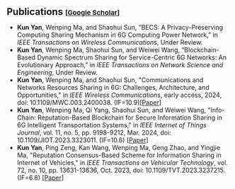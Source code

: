 <h1 id="publications"></h1>

<h2 style="margin: 60px 0px 10px;">Publications <temp style="font-size:15px;">[</temp><a href="https://scholar.google.com/citations?user=NyUwUmIAAAAJ" target="_blank" style="font-size:15px;">Google Scholar</a><temp style="font-size:15px;">]</temp></h2>

* **Kun Yan**, Wenping Ma, and Shaohui Sun, “BECS: A Privacy-Preserving Computing Sharing Mechanism in 6G Computing Power Network,” in *IEEE Transactions on Wireless Communications*, Under Review.
* **Kun Yan**, Wenping Ma, Shaohui Sun, and Weiwei Wang, “Blockchain-Based Dynamic Spectrum Sharing for Service-Centric 6G Networks: An Evolutionary Approach,” in *IEEE Transactions on Network Science and Engineering*, Under Review.
* **Kun Yan**, Wenping Ma, and Shaohui Sun, "Communications and Networks Resources Sharing in 6G: Challenges, Architecture, and Opportunities," in  *IEEE Wireless Communications*, early access, 2024, doi: 10.1109/MWC.003.2400038. (IF=10.9)[[Paper](https://ieeexplore.ieee.org/document/10638522)]
* **Kun Yan**, Wenping Ma, Qi Yang, Shaohui Sun, and Weiwei Wang, "Info-Chain: Reputation-Based Blockchain for Secure Information Sharing in 6G Intelligent Transportation Systems," in  *IEEE Internet of Things Journal*, vol. 11, no. 5, pp. 9198-9212, Mar. 2024, doi: 10.1109/JIOT.2023.3323011. (IF=10.6) [[Paper](https://ieeexplore.ieee.org/document/10274999)]
* **Kun Yan**, Ping Zeng, Kan Wang, Wenping Ma, Geng Zhao, and Yingjie Ma, "Reputation Consensus-Based Scheme for Information Sharing in Internet of Vehicles," in  *IEEE Transactions on Vehicular Technology*, vol. 72, no. 10, pp. 13631-13636, Oct. 2023, doi: 10.1109/TVT.2023.3237215. (IF=6.8) [[Paper](https://ieeexplore.ieee.org/document/10018258)]
